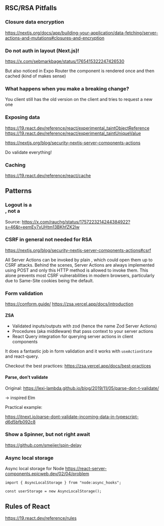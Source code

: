 ## RSC/RSA Pitfalls

### Closure data encryption

https://nextjs.org/docs/app/building-your-application/data-fetching/server-actions-and-mutations#closures-and-encryption

### Do not auth in layout (Next.js)!

https://x.com/sebmarkbage/status/1765415322247426530

But also noticed in Expo Router the component is rendered once and then cached (kind of makes sense)

### What happens when you make a breaking change?

You client still has the old version on the client and tries to request a new one

### Exposing data

https://19.react.dev/reference/react/experimental_taintObjectReference
https://19.react.dev/reference/react/experimental_taintUniqueValue

https://nextjs.org/blog/security-nextjs-server-components-actions

Do validate everything!

### Caching

https://19.react.dev/reference/react/cache

## Patterns

### Logout is a <form>, not a <Link>

Source: https://x.com/rauchg/status/1757223214244384922?s=46&t=eemEy7xUHtm13BKhfZK2lw

### CSRF in general not needed for RSA

https://nextjs.org/blog/security-nextjs-server-components-actions#csrf

All Server Actions can be invoked by plain <form>, which could open them up to CSRF attacks. Behind the scenes, Server Actions are always implemented using POST and only this HTTP method is allowed to invoke them. This alone prevents most CSRF vulnerabilities in modern browsers, particularly due to Same-Site cookies being the default.

### Form validation

https://conform.guide/
https://zsa.vercel.app/docs/introduction

#### ZSA

- Validated inputs/outputs with zod (hence the name Zod Server Actions)
- Procedures (aka middleware) that pass context to your server actions
- React Query integration for querying server actions in client components

It does a fantastic job in form validation and it works with `useActionState` and react-query.

Checkout the best practices: https://zsa.vercel.app/docs/best-practices

#### Parse, don't validate

Original: https://lexi-lambda.github.io/blog/2019/11/05/parse-don-t-validate/

-> inspired Elm

Practical example:

https://itnext.io/parse-dont-validate-incoming-data-in-typescript-d6d5bfb092c8

### Show a Spinner, but not right await

https://github.com/smeijer/spin-delay

### Async local storage

Async local storage for Node https://react-server-components.epicweb.dev/02/04/problem

```tsx
import { AsyncLocalStorage } from "node:async_hooks";

const userStorage = new AsyncLocalStorage();
```

## Rules of React

https://19.react.dev/reference/rules
